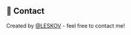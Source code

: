 ## 💬 Contact
Created by [@LESKOV](https://www.linkedin.com/in/ivan-leskov-4b5664189/) - feel free to contact me!
